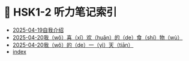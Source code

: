 # 📒 HSK1-2 听力笔记索引

- [2025-04-19自我介绍](./2025-04-19自我介绍.md)
- [2025-04-20我（wǒ）喜（xǐ）欢（huān）的（de）食（shí）物（wù）](./2025-04-20我（wǒ）喜（xǐ）欢（huān）的（de）食（shí）物（wù）.md)
- [2025-04-20我（wǒ）的（de）一（yì）天（tiān）](./2025-04-20我（wǒ）的（de）一（yì）天（tiān）.md)
- [index](./index.md)